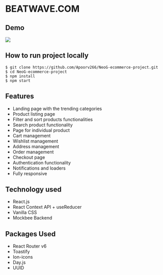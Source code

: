# BEATWAVE.COM

## Demo
<a href="https://www.loom.com/share/9d3ed44c63df4454aee4ceb565c8532d">
    <p></p>
    <img style="max-width:300px;" src="https://cdn.loom.com/sessions/thumbnails/9d3ed44c63df4454aee4ceb565c8532d-with-play.gif">
  </a>


## How to run project locally 

```
$ git clone https://github.com/Apoorv266/NeoG-ecommerce-project.git
$ cd NeoG-ecommerce-project
$ npm install
$ npm start
```

## Features

- Landing page with the trending categories
- Product listing page
- Filter and sort products functionalities
- Search product functionality
- Page for individual product
- Cart management
- Wishlist management
- Address management
- Order management
- Checkout page
- Authentication functionality
- Notifications and loaders
- Fully responsive

## Technology used

- React.js
- React Context API + useReducer
- Vanilla CSS
- Mockbee Backend

## Packages Used

- React Router v6
- Toastify
- Ion-icons
- Day.js
- UUID
